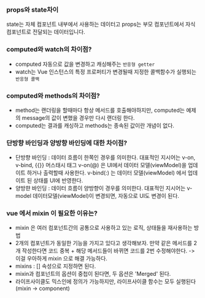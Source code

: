 
### props와 state차이
state는 자체 컴포넌트 내부에서 사용하는 데이터고 props는 부모 컴포넌트에서 자식 컴포넌트로 전달되는 데이터입니다.

### computed와 watch의 차이점?
- computed 자동으로 값을 변경하고 캐싱해주는 `반응형 getter`
- watch는 Vue 인스턴스의 특정 프로퍼티가 변경될때 지정한 콜백함수가 실행되는 `반응형 콜백`

### computed와 methods의 차이점?
- method는 랜더링을 할때마다 항상 메서드를 호출해야하지만, computed는 예제의 message의 값이 변했을 경우만 다시 랜더링 한다.
- computed는 결과를 캐싱하고 methods는 종속된 값이란 개념이 없다.

### 단방향 바인딩과 양방향 바인딩에 대한 차이점?
- 단방향 바인딩 : 데이터 흐름이 한쪽인 경우를 의미한다.
  대표적인 지시어는 v-on, v-bind, {{}} 머스태시 태그
  v-on(@) 은 UI에서 데이터 모델(viewModel)을 업데이트 하거나 출력할때 사용한다.
  v-bind(:) 는 데이터 모델(viewModel) 에서 업데이트 된 상태를 UI에 반영한다.
- 양방햔 바인딩 : 데이터 흐름이 양방향이 경우를 의미한다.
  대표적인 지시어는 v-model
  데이터모델(viewModel)이 변경되면, 자동으로 UI도 변경이 된다.
    
### vue 에서 mixin 이 필요한 이유는?
- mixin 은 여러 컴포넌트간의 공통으로 사용하고 있는 로직, 상태들을 재사용하는 방법
- 2개의 컴포넌트가 동일한 기능을 가지고 있다고 생각해보자. 만약 같은 메서드를 2개 작성한다면 코드 중복 + 해당 메서드들이 바뀌면 코드를 2번 수정해야한다. -> 이걸 우아하게 mixin 으로 해결 가능하다.
- mixins : [] 속성으로 지정하면 된다.
- mixin과 컴포넌트의 옵션이 중첩이 된다면, 두 옵션은 'Merged' 된다.
- 라이프사이클도 믹스인에 정의가 가능하지만, 라이프사이클 함수는 모두 실행된다(mixin -> component)

